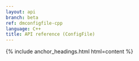 ```yaml
---
layout: api
branch: beta
ref: dmconfigfile-cpp
language: C++
title: API reference (ConfigFile)
---
```

{% include anchor_headings.html html=content %}